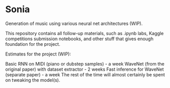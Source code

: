 # Sonia
Generation of music using various neural net architectures (WIP).

This repository contains all follow-up materials, such as .ipynb labs, Kaggle competitions submission notebooks, and other stuff that gives enough foundation for the project.

Estimates for the project (WIP):

Basic RNN on MIDI (piano or dubstep samples) - a week
WaveNet (from the original paper) with dataset extractor - 2 weeks
Fast inference for WaveNet (separate paper) - a week
The rest of the time will almost certainly be spent on tweaking the model(s).
